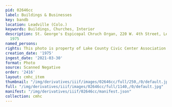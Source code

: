```yaml
---
pid: 02646cc
label: Buildings & Businesses
key: bandb
location: Leadville (Colo.)
keywords: Buildings, Churches, Interior
description: St. George's Espicopal Chruch Organ, 220 W. 4th Street, Leadville, CO,
  1975
named_persons: 
rights: This photo is property of Lake County Civic Center Association.
creation_date: '1975'
ingest_date: '2021-03-30'
format: Photo
source: Scanned Negative
order: '2416'
layout: cmhc_item
thumbnail: "/img/derivatives/iiif/images/02646cc/full/250,/0/default.jpg"
full: "/img/derivatives/iiif/images/02646cc/full/1140,/0/default.jpg"
manifest: "/img/derivatives/iiif/02646cc/manifest.json"
collection: cmhc
---
```

